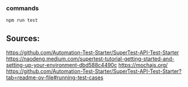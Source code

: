 ### commands
```
npm run test

```

## Sources:
https://github.com/Automation-Test-Starter/SuperTest-API-Test-Starter
https://naodeng.medium.com/supertest-tutorial-getting-started-and-setting-up-your-environment-dbd588c4490c
https://mochajs.org/
https://github.com/Automation-Test-Starter/SuperTest-API-Test-Starter?tab=readme-ov-file#running-test-cases
